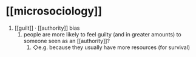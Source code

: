 # [[microsociology]]
1. [[guilt]] · [[authority]] bias
	1. people are more likely to feel guilty (and in greater amounts) to someone seen as an [[authority]]?
		1. ◇e.g. because they usually have more resources (for survival)